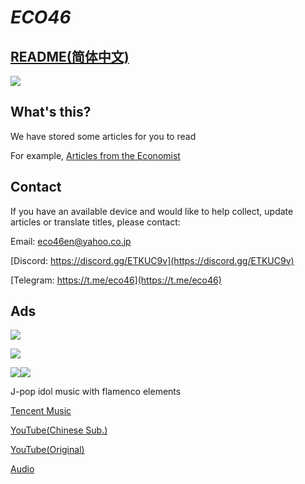 # *ECO46*

## [README(简体中文)](spch.md)

[<img src="https://cdn.jsdelivr.net/gh/chch455/tuchuang/2020/04/25/b94fb501e39b4b44ceadb77ecc02fe04.png">](https://www.nogizaka46shop.com/)
## What's this?
We have stored some articles for you to read

For example, [Articles from the Economist](Eco.md)

## Contact
If you have an available device and would like to help collect, update articles or translate titles, please contact: 

Email: eco46en@yahoo.co.jp

[Discord: https://discord.gg/ETKUC9v](https://discord.gg/ETKUC9v)

[Telegram: https://t.me/eco46](https://t.me/eco46)
## Ads
[<img src="https://kinnosuke-images.buyee.jp/banner_images/84/b2d82510e9810fee2ce2cc8cc3ff0d58?w=970">](https://www.nogizaka46shop.com/)

[<img src="https://resource.buyee.jp/store/default/nogizaka46shop/banner_nogizaka46shop2_1056x248_4l.jpg">](https://shop.buyee.jp/nogizaka46shop)

[<img src="https://www.nogizaka46-cn.com/images/official-jp-site.jpg">](https://www.nogizaka46.com/)[<img src="https://www.nogizaka46-cn.com/images/logo.png?2">](https://www.nogizaka46-cn.com/)

J-pop idol music with flamenco elements

[Tencent Music](https://y.qq.com/n/yqq/album/000JiKID1whzlb.html)

[YouTube(Chinese Sub.)](https://www.youtube.com/watch?v=aW4pz36TMmg)

[YouTube(Original)](https://www.youtube.com/watch?v=f0wbnQw89J0)

[Audio](https://nogizaka46.lnk.to/20thSGYo)


